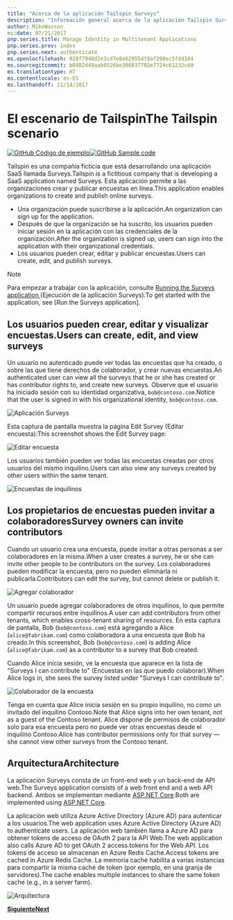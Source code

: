 ```yaml
---
title: "Acerca de la aplicación Tailspin Surveys"
description: "Información general acerca de la aplicación Tailspin Surveys"
author: MikeWasson
ms:date: 07/21/2017
pnp.series.title: Manage Identity in Multitenant Applications
pnp.series.prev: index
pnp.series.next: authenticate
ms.openlocfilehash: 028f7940d2e3cd7e8e629554f8af290ec5fdd184
ms.sourcegitcommit: b0482d49aab0526be386837702e7724c61232c60
ms.translationtype: HT
ms.contentlocale: es-ES
ms.lasthandoff: 11/14/2017
---
```

# <a name="the-tailspin-scenario"></a><span data-ttu-id="1dddb-103">El escenario de Tailspin</span><span class="sxs-lookup"><span data-stu-id="1dddb-103">The Tailspin scenario</span></span>

<span data-ttu-id="1dddb-104">[![GitHub](../_images/github.png) Código de ejemplo][sample application]</span><span class="sxs-lookup"><span data-stu-id="1dddb-104">[![GitHub](../_images/github.png) Sample code][sample application]</span></span>

<span data-ttu-id="1dddb-105">Tailspin es una compañía ficticia que está desarrollando una aplicación SaaS llamada Surveys.</span><span class="sxs-lookup"><span data-stu-id="1dddb-105">Tailspin is a fictitious company that is developing a SaaS application named Surveys.</span></span> <span data-ttu-id="1dddb-106">Esta aplicación permite a las organizaciones crear y publicar encuestas en línea.</span><span class="sxs-lookup"><span data-stu-id="1dddb-106">This application enables organizations to create and publish online surveys.</span></span>

* <span data-ttu-id="1dddb-107">Una organización puede suscribirse a la aplicación.</span><span class="sxs-lookup"><span data-stu-id="1dddb-107">An organization can sign up for the application.</span></span>
* <span data-ttu-id="1dddb-108">Después de que la organización se ha suscrito, los usuarios pueden iniciar sesión en la aplicación con las credenciales de la organización.</span><span class="sxs-lookup"><span data-stu-id="1dddb-108">After the organization is signed up, users can sign into the application with their organizational credentials.</span></span>
* <span data-ttu-id="1dddb-109">Los usuarios pueden crear, editar y publicar encuestas.</span><span class="sxs-lookup"><span data-stu-id="1dddb-109">Users can create, edit, and publish surveys.</span></span>

> [!NOTE]
> <span data-ttu-id="1dddb-110">Para empezar a trabajar con la aplicación, consulte [Running the Surveys application ] (Ejecución de la aplicación Surveys).</span><span class="sxs-lookup"><span data-stu-id="1dddb-110">To get started with the application, see [Run the Surveys application].</span></span>
> 
> 

## <a name="users-can-create-edit-and-view-surveys"></a><span data-ttu-id="1dddb-111">Los usuarios pueden crear, editar y visualizar encuestas.</span><span class="sxs-lookup"><span data-stu-id="1dddb-111">Users can create, edit, and view surveys</span></span>
<span data-ttu-id="1dddb-112">Un usuario no autenticado puede ver todas las encuestas que ha creado, o sobre las que tiene derechos de colaborador, y crear nuevas encuestas.</span><span class="sxs-lookup"><span data-stu-id="1dddb-112">An authenticated user can view all the surveys that he or she has created or has contributor rights to, and create new surveys.</span></span> <span data-ttu-id="1dddb-113">Observe que el usuario ha iniciado sesión con su identidad organizativa, `bob@contoso.com`.</span><span class="sxs-lookup"><span data-stu-id="1dddb-113">Notice that the user is signed in with his organizational identity, `bob@contoso.com`.</span></span>

![Aplicación Surveys](./images/surveys-screenshot.png)

<span data-ttu-id="1dddb-115">Esta captura de pantalla muestra la página Edit Survey (Editar encuesta):</span><span class="sxs-lookup"><span data-stu-id="1dddb-115">This screenshot shows the Edit Survey page:</span></span>

![Editar encuesta](./images/edit-survey.png)

<span data-ttu-id="1dddb-117">Los usuarios también pueden ver todas las encuestas creadas por otros usuarios del mismo inquilino.</span><span class="sxs-lookup"><span data-stu-id="1dddb-117">Users can also view any surveys created by other users within the same tenant.</span></span>

![Encuestas de inquilinos](./images/tenant-surveys.png)

## <a name="survey-owners-can-invite-contributors"></a><span data-ttu-id="1dddb-119">Los propietarios de encuestas pueden invitar a colaboradores</span><span class="sxs-lookup"><span data-stu-id="1dddb-119">Survey owners can invite contributors</span></span>
<span data-ttu-id="1dddb-120">Cuando un usuario crea una encuesta, puede invitar a otras personas a ser colaboradores en la misma.</span><span class="sxs-lookup"><span data-stu-id="1dddb-120">When a user creates a survey, he or she can invite other people to be contributors on the survey.</span></span> <span data-ttu-id="1dddb-121">Los colaboradores pueden modificar la encuesta, pero no pueden eliminarla ni publicarla.</span><span class="sxs-lookup"><span data-stu-id="1dddb-121">Contributors can edit the survey, but cannot delete or publish it.</span></span>  

![Agregar colaborador](./images/add-contributor.png)

<span data-ttu-id="1dddb-123">Un usuario puede agregar colaboradores de otros inquilinos, lo que permite compartir recursos entre inquilinos.</span><span class="sxs-lookup"><span data-stu-id="1dddb-123">A user can add contributors from other tenants, which enables cross-tenant sharing of resources.</span></span> <span data-ttu-id="1dddb-124">En esta captura de pantalla, Bob (`bob@contoso.com`) está agregando a Alice (`alice@fabrikam.com`) como colaboradora a una encuesta que Bob ha creado.</span><span class="sxs-lookup"><span data-stu-id="1dddb-124">In this screenshot, Bob (`bob@contoso.com`) is adding Alice (`alice@fabrikam.com`) as a contributor to a survey that Bob created.</span></span>

<span data-ttu-id="1dddb-125">Cuando Alice inicia sesión, ve la encuesta que aparece en la lista de "Surveys I can contribute to" (Encuestas en las que puedo colaborar).</span><span class="sxs-lookup"><span data-stu-id="1dddb-125">When Alice logs in, she sees the survey listed under "Surveys I can contribute to".</span></span>

![Colaborador de la encuesta](./images/contributor.png)

<span data-ttu-id="1dddb-127">Tenga en cuenta que Alice inicia sesión en su propio inquilino, no como un invitado del inquilino Contoso.</span><span class="sxs-lookup"><span data-stu-id="1dddb-127">Note that Alice signs into her own tenant, not as a guest of the Contoso tenant.</span></span> <span data-ttu-id="1dddb-128">Alice dispone de permisos de colaborador solo para esa encuesta pero no puede ver otras encuestas desde el inquilino Contoso.</span><span class="sxs-lookup"><span data-stu-id="1dddb-128">Alice has contributor permissions only for that survey &mdash; she cannot view other surveys from the Contoso tenant.</span></span>

## <a name="architecture"></a><span data-ttu-id="1dddb-129">Arquitectura</span><span class="sxs-lookup"><span data-stu-id="1dddb-129">Architecture</span></span>
<span data-ttu-id="1dddb-130">La aplicación Surveys consta de un front-end web y un back-end de API web.</span><span class="sxs-lookup"><span data-stu-id="1dddb-130">The Surveys application consists of a web front end and a web API backend.</span></span> <span data-ttu-id="1dddb-131">Ambos se implementan mediante [ASP.NET Core].</span><span class="sxs-lookup"><span data-stu-id="1dddb-131">Both are implemented using [ASP.NET Core].</span></span>

<span data-ttu-id="1dddb-132">La aplicación web utiliza Azure Active Directory (Azure AD) para autenticar a los usuarios.</span><span class="sxs-lookup"><span data-stu-id="1dddb-132">The web application uses Azure Active Directory (Azure AD) to authenticate users.</span></span> <span data-ttu-id="1dddb-133">La aplicación web también llama a Azure AD para obtener tokens de acceso de OAuth 2 para la API Web.</span><span class="sxs-lookup"><span data-stu-id="1dddb-133">The web application also calls Azure AD to get OAuth 2 access tokens for the Web API.</span></span> <span data-ttu-id="1dddb-134">Los tokens de acceso se almacenan en Azure Redis Cache.</span><span class="sxs-lookup"><span data-stu-id="1dddb-134">Access tokens are cached in Azure Redis Cache.</span></span> <span data-ttu-id="1dddb-135">La memoria caché habilita a varias instancias para compartir la misma caché de token (por ejemplo, en una granja de servidores).</span><span class="sxs-lookup"><span data-stu-id="1dddb-135">The cache enables multiple instances to share the same token cache (e.g., in a server farm).</span></span>

![Arquitectura](./images/architecture.png)

<span data-ttu-id="1dddb-137">[**Siguiente**][authentication]</span><span class="sxs-lookup"><span data-stu-id="1dddb-137">[**Next**][authentication]</span></span>

<!-- Links -->

[authentication]: authenticate.md

[Running the Surveys application ]: ./run-the-app.md
[ASP.NET Core]: /aspnet/core
[sample application]: https://github.com/mspnp/multitenant-saas-guidance
